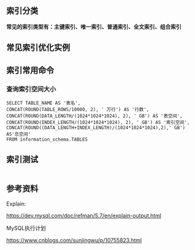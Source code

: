 

## 索引分类

**常见的索引类型有：主键索引、唯一索引、普通索引、全文索引、组合索引**





## 常见索引优化实例





## 索引常用命令

### 查询索引空间大小



```
SELECT TABLE_NAME AS '表名',
CONCAT(ROUND(TABLE_ROWS/10000, 2), ' 万行') AS '行数',
CONCAT(ROUND(DATA_LENGTH/(1024*1024*1024), 2), ' GB') AS '表空间',
CONCAT(ROUND(INDEX_LENGTH/(1024*1024*1024), 2), ' GB') AS '索引空间',
CONCAT(ROUND((DATA_LENGTH+INDEX_LENGTH)/(1024*1024*1024),2),' GB') AS'总空间'
FROM information_schema.TABLES 
```



## 索引测试



```

```



## 参考资料

Explain:	

https://dev.mysql.com/doc/refman/5.7/en/explain-output.html

MySQL执行计划

https://www.cnblogs.com/sunjingwu/p/10755823.html